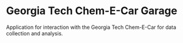 # Georgia Tech Chem-E-Car Garage

Application for interaction with the Georgia Tech Chem-E-Car for data collection and analysis.
